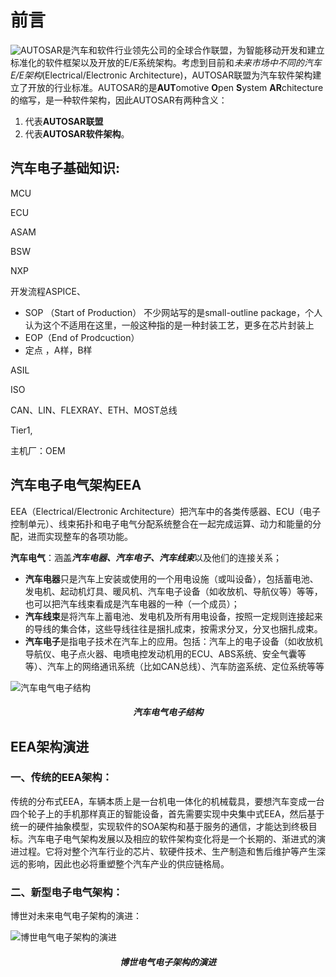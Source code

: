 # 前言

![AUTOSAR](https://imgs-1251682926.cos.ap-shanghai.myqcloud.com/autosar/202212150004306.svg)是汽车和软件行业领先公司的全球合作联盟，为智能移动开发和建立标准化的软件框架以及开放的E/E系统架构。考虑到目前和*未来市场中不同的汽车E/E架构*(Electrical/Electronic Architecture)，AUTOSAR联盟为汽车软件架构建立了开放的行业标准。AUTOSAR的是**AUT**omotive **O**pen **S**ystem **AR**chitecture的缩写，是一种软件架构，因此AUTOSAR有两种含义：

1. 代表**AUTOSAR联盟**
2. 代表**AUTOSAR软件架构**。





## 汽车电子基础知识:

MCU

ECU

ASAM

BSW

NXP

开发流程ASPICE、

- SOP （Start of Production）   不少网站写的是small-outline package，个人认为这个不适用在这里，一般这种指的是一种封装工艺，更多在芯片封装上
- EOP（End of Prodcuction）
- 定点 ，A样，B样

ASIL

ISO

CAN、LIN、FLEXRAY、ETH、MOST总线

Tier1,

主机厂：OEM





## 汽车电子电气架构EEA

EEA（Electrical/Electronic Architecture）把汽车中的各类传感器、ECU（电子控制单元）、线束拓扑和电子电气分配系统整合在一起完成运算、动力和能量的分配，进而实现整车的各项功能。 

**汽车电气**：涵盖***汽车电器、汽车电子、汽车线束***以及他们的连接关系；

- **汽车电器**只是汽车上安装或使用的一个用电设施（或叫设备），包括蓄电池、发电机、起动机灯具、暖风机、汽车电子设备（如收放机、导航仪等）等等，也可以把汽车线束看成是汽车电器的一种（一个成员）；
- **汽车线束**是将汽车上蓄电池、发电机及所有用电设备，按照一定规则连接起来的导线的集合体，这些导线往往是捆扎成束，按需求分叉，分叉也捆扎成束。 
- **汽车电子**是指电子技术在汽车上的应用。包括：汽车上的电子设备（如收放机导航仪、电子点火器、电喷电控发动机用的ECU、ABS系统、安全气囊等等）、汽车上的网络通讯系统（比如CAN总线）、汽车防盗系统、定位系统等等

![汽车电气电子结构](https://imgs-1251682926.cos.ap-shanghai.myqcloud.com/autosar/202212150001603.jpg)

<h5 align="center">汽车电气电子结构</h5>

## EEA架构演进

### 一、传统的EEA架构：

传统的分布式EEA，车辆本质上是一台机电一体化的机械载具，要想汽车变成一台四个轮子上的手机那样真正的智能设备，首先需要实现中央集中式EEA，然后基于统一的硬件抽象模型，实现软件的SOA架构和基于服务的通信，才能达到终极目标。汽车电子电气架构发展以及相应的软件架构变化将是一个长期的、渐进式的演进过程。它将对整个汽车行业的芯片、软硬件技术、生产制造和售后维护等产生深远的影响，因此也必将重塑整个汽车产业的供应链格局。



### 二、新型电子电气架构：

博世对未来电气电子架构的演进：

![博世电气电子架构的演进](https://imgs-1251682926.cos.ap-shanghai.myqcloud.com/autosar/202212150003026.webp)
<h5 align="center">博世电气电子架构的演进</h5>






